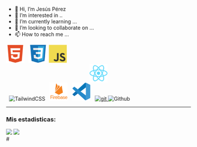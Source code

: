- 👋 Hi, I’m Jesús Pérez
- 👀 I’m interested in ..
- 🌱 I’m currently learning ...
- 💞️ I’m looking to collaborate on ...
- 📫 How to reach me ...

<img  src="https://raw.githubusercontent.com/devicons/devicon/1119b9f84c0290e0f0b38982099a2bd027a48bf1/icons/html5/html5-plain.svg" alt="HTML5" width="50" height="50"/> &nbsp;
<img  src="https://raw.githubusercontent.com/devicons/devicon/1119b9f84c0290e0f0b38982099a2bd027a48bf1/icons/css3/css3-original.svg" alt="CSS3" width="50" height="50"/>
<img  src="https://raw.githubusercontent.com/devicons/devicon/1119b9f84c0290e0f0b38982099a2bd027a48bf1/icons/javascript/javascript-original.svg" alt="JavaScript" width="50" height="50"/> &nbsp;
<img  src="https://raw.githubusercontent.com/devicons/devicon/1119b9f84c0290e0f0b38982099a2bd027a48bf1/icons/react/react-original.svg" alt="ReactJS" width="50" height="50" style="margin:0 auto; display:block;"/> &nbsp;
<img  src="https://github.com/CyrisXD/CyrisXD/raw/master/assets/TailwindCSS.png" alt="TailwindCSS"/> &nbsp;
<img src="https://raw.githubusercontent.com/devicons/devicon/1119b9f84c0290e0f0b38982099a2bd027a48bf1/icons/firebase/firebase-plain-wordmark.svg" alt="Firebase" width="50" height="50"/> &nbsp;
<img  src="https://raw.githubusercontent.com/devicons/devicon/1119b9f84c0290e0f0b38982099a2bd027a48bf1/icons/vscode/vscode-original.svg" alt="VSCode" width="50" height="50"/> &nbsp;
<a href="https://git-scm.com/" target="_blank" rel="noreferrer"> <img src="https://www.vectorlogo.zone/logos/git-scm/git-scm-icon.svg" alt="git " width="50" height="50"/> </a> 
<img  src="https://github.com/CyrisXD/CyrisXD/raw/master/assets/Github.png" alt="Github"/> &nbsp;
 --- ---
### Mis estadisticas:
<div align="left">
<img height="150em" src="https://github-readme-stats.vercel.app/api/top-langs/?username=japa1509&exclude_repo=KNN-Image-Classification&show_icons=true&hide_border=true&layout=compact&langs_count=8&theme=tokyonight"/>	
<img height="150em" src="https://github-readme-stats.vercel.app/api?username=japa1509&show_icons=true&hide_border=true&count_private=true&include_all_commits=true&theme=tokyonight" />
</div>
#
<!---
japa1509/japa1509 is a ✨ special ✨ repository because its `README.md` (this file) appears on your GitHub profile.
You can click the Preview link to take a look at your changes.
--->
